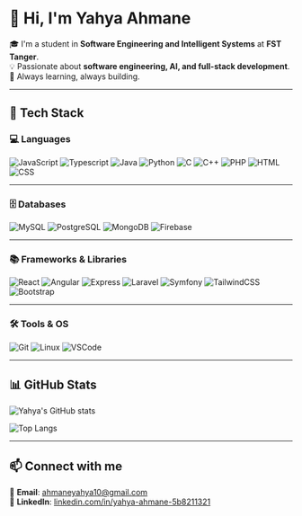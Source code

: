 # 👋 Hi, I'm Yahya Ahmane

🎓 I'm a student in **Software Engineering and Intelligent Systems** at **FST Tanger**.  
💡 Passionate about **software engineering, AI, and full-stack development**.  
🚀 Always learning, always building.  

---

## 🧰 Tech Stack

### 💻 Languages
![JavaScript](https://skillicons.dev/icons?i=js)
![Typescript](https://skillicons.dev/icons?i=ts)
![Java](https://skillicons.dev/icons?i=java)
![Python](https://skillicons.dev/icons?i=python)
![C](https://skillicons.dev/icons?i=c)
![C++](https://skillicons.dev/icons?i=cpp)
![PHP](https://skillicons.dev/icons?i=php)
![HTML](https://skillicons.dev/icons?i=html)
![CSS](https://skillicons.dev/icons?i=css)

---

### 🗄️ Databases
![MySQL](https://skillicons.dev/icons?i=mysql)
![PostgreSQL](https://skillicons.dev/icons?i=postgres)
![MongoDB](https://skillicons.dev/icons?i=mongodb)
![Firebase](https://skillicons.dev/icons?i=firebase)

---

### 📚 Frameworks & Libraries
![React](https://skillicons.dev/icons?i=react)
![Angular](https://skillicons.dev/icons?i=angular)
![Express](https://skillicons.dev/icons?i=express)
![Laravel](https://skillicons.dev/icons?i=laravel)
![Symfony](https://skillicons.dev/icons?i=symfony)
![TailwindCSS](https://skillicons.dev/icons?i=tailwind)
![Bootstrap](https://skillicons.dev/icons?i=bootstrap)

---

### 🛠️ Tools & OS
![Git](https://skillicons.dev/icons?i=git)
![Linux](https://skillicons.dev/icons?i=linux)
![VSCode](https://skillicons.dev/icons?i=vscode)

---

## 📊 GitHub Stats

![Yahya's GitHub stats](https://github-readme-stats.vercel.app/api?username=ahyahya1616&show_icons=true&theme=radical)

![Top Langs](https://github-readme-stats.vercel.app/api/top-langs/?username=ahyahya1616&layout=compact&theme=radical)

---

## 📫 Connect with me  

📧 **Email**: ahmaneyahya10@gmail.com  
💼 **LinkedIn**: [linkedin.com/in/yahya-ahmane-5b8211321](https://www.linkedin.com/in/yahya-ahmane-5b8211321/)  
